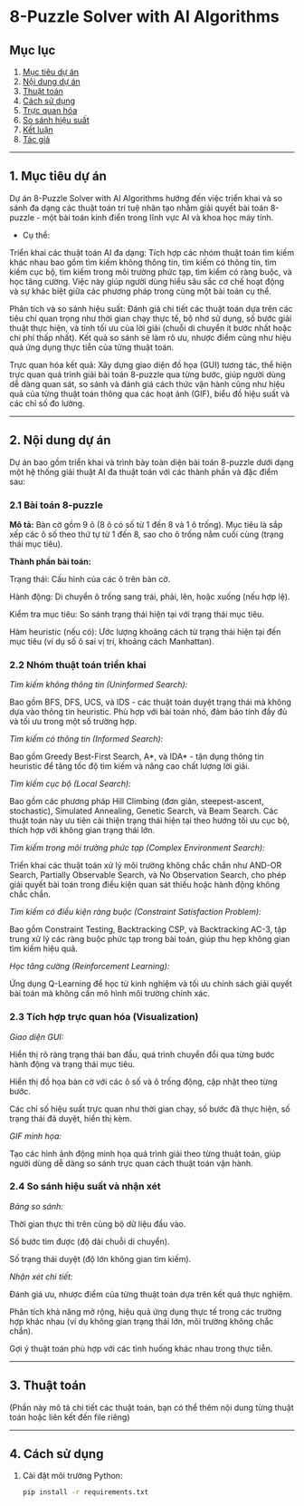 # 8-Puzzle Solver with AI Algorithms

## Mục lục
1. [Mục tiêu dự án](#1-mục-tiêu-dự-án)  
2. [Nội dung dự án](#2-nội-dung-dự-án)  
3. [Thuật toán](#3-thuật-toán)  
4. [Cách sử dụng](#4-cách-sử-dụng)  
5. [Trực quan hóa](#5-trực-quan-hóa)  
6. [So sánh hiệu suất](#6-so-sánh-hiệu-suất)  
7. [Kết luận](#7-kết-luận)  
8. [Tác giả](#8-tác-giả)  

---

## 1. Mục tiêu dự án

Dự án 8-Puzzle Solver with AI Algorithms hướng đến việc triển khai và so sánh đa dạng các thuật toán trí tuệ nhân tạo nhằm giải quyết bài toán 8-puzzle - một bài toán kinh điển trong lĩnh vực AI và khoa học máy tính.

- Cụ thể:

Triển khai các thuật toán AI đa dạng: Tích hợp các nhóm thuật toán tìm kiếm khác nhau bao gồm tìm kiếm không thông tin, tìm kiếm có thông tin, tìm kiếm cục bộ, tìm kiếm trong môi trường phức tạp, tìm kiếm có ràng buộc, và học tăng cường. Việc này giúp người dùng hiểu sâu sắc cơ chế hoạt động và sự khác biệt giữa các phương pháp trong cùng một bài toán cụ thể.

Phân tích và so sánh hiệu suất: Đánh giá chi tiết các thuật toán dựa trên các tiêu chí quan trọng như thời gian chạy thực tế, bộ nhớ sử dụng, số bước giải thuật thực hiện, và tính tối ưu của lời giải (chuỗi di chuyển ít bước nhất hoặc chi phí thấp nhất). Kết quả so sánh sẽ làm rõ ưu, nhược điểm cũng như hiệu quả ứng dụng thực tiễn của từng thuật toán.

Trực quan hóa kết quả: Xây dựng giao diện đồ họa (GUI) tương tác, thể hiện trực quan quá trình giải bài toán 8-puzzle qua từng bước, giúp người dùng dễ dàng quan sát, so sánh và đánh giá cách thức vận hành cũng như hiệu quả của từng thuật toán thông qua các hoạt ảnh (GIF), biểu đồ hiệu suất và các chỉ số đo lường.

---

## 2. Nội dung dự án

Dự án bao gồm triển khai và trình bày toàn diện bài toán 8-puzzle dưới dạng một hệ thống giải thuật AI đa thuật toán với các thành phần và đặc điểm sau:

### 2.1 Bài toán 8-puzzle
**Mô tả:** Bàn cờ gồm 9 ô (8 ô có số từ 1 đến 8 và 1 ô trống). Mục tiêu là sắp xếp các ô số theo thứ tự từ 1 đến 8, sao cho ô trống nằm cuối cùng (trạng thái mục tiêu).

**Thành phần bài toán:**

Trạng thái: Cấu hình của các ô trên bàn cờ.

Hành động: Di chuyển ô trống sang trái, phải, lên, hoặc xuống (nếu hợp lệ).

Kiểm tra mục tiêu: So sánh trạng thái hiện tại với trạng thái mục tiêu.

Hàm heuristic (nếu có): Ước lượng khoảng cách từ trạng thái hiện tại đến mục tiêu (ví dụ số ô sai vị trí, khoảng cách Manhattan).


### 2.2 Nhóm thuật toán triển khai
*Tìm kiếm không thông tin (Uninformed Search):*

Bao gồm BFS, DFS, UCS, và IDS - các thuật toán duyệt trạng thái mà không dựa vào thông tin heuristic. Phù hợp với bài toán nhỏ, đảm bảo tính đầy đủ và tối ưu trong một số trường hợp.

*Tìm kiếm có thông tin (Informed Search):*

Bao gồm Greedy Best-First Search, A*, và IDA* - tận dụng thông tin heuristic để tăng tốc độ tìm kiếm và nâng cao chất lượng lời giải.

*Tìm kiếm cục bộ (Local Search):*

Bao gồm các phương pháp Hill Climbing (đơn giản, steepest-ascent, stochastic), Simulated Annealing, Genetic Search, và Beam Search. Các thuật toán này ưu tiên cải thiện trạng thái hiện tại theo hướng tối ưu cục bộ, thích hợp với không gian trạng thái lớn.

*Tìm kiếm trong môi trường phức tạp (Complex Environment Search):*

Triển khai các thuật toán xử lý môi trường không chắc chắn như AND-OR Search, Partially Observable Search, và No Observation Search, cho phép giải quyết bài toán trong điều kiện quan sát thiếu hoặc hành động không chắc chắn.

*Tìm kiếm có điều kiện ràng buộc (Constraint Satisfaction Problem):*

Bao gồm Constraint Testing, Backtracking CSP, và Backtracking AC-3, tập trung xử lý các ràng buộc phức tạp trong bài toán, giúp thu hẹp không gian tìm kiếm hiệu quả.

*Học tăng cường (Reinforcement Learning):*

Ứng dụng Q-Learning để học từ kinh nghiệm và tối ưu chính sách giải quyết bài toán mà không cần mô hình môi trường chính xác.

### 2.3 Tích hợp trực quan hóa (Visualization)
*Giao diện GUI:*

Hiển thị rõ ràng trạng thái ban đầu, quá trình chuyển đổi qua từng bước hành động và trạng thái mục tiêu.

Hiển thị đồ họa bàn cờ với các ô số và ô trống động, cập nhật theo từng bước.

Các chỉ số hiệu suất trực quan như thời gian chạy, số bước đã thực hiện, số trạng thái đã duyệt, hiển thị kèm.

*GIF minh họa:*

Tạo các hình ảnh động minh họa quá trình giải theo từng thuật toán, giúp người dùng dễ dàng so sánh trực quan cách thuật toán vận hành.

### 2.4 So sánh hiệu suất và nhận xét
*Bảng so sánh:*

Thời gian thực thi trên cùng bộ dữ liệu đầu vào.

Số bước tìm được (độ dài chuỗi di chuyển).

Số trạng thái duyệt (độ lớn không gian tìm kiếm).

*Nhận xét chi tiết:*

Đánh giá ưu, nhược điểm của từng thuật toán dựa trên kết quả thực nghiệm.

Phân tích khả năng mở rộng, hiệu quả ứng dụng thực tế trong các trường hợp khác nhau (ví dụ không gian trạng thái lớn, môi trường không chắc chắn).

Gợi ý thuật toán phù hợp với các tình huống khác nhau trong thực tiễn.

---

## 3. Thuật toán

(Phần này mô tả chi tiết các thuật toán, bạn có thể thêm nội dung từng thuật toán hoặc liên kết đến file riêng)

---

## 4. Cách sử dụng

1. Cài đặt môi trường Python:
   ```bash
   pip install -r requirements.txt
